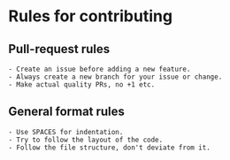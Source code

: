 # Rules for contributing

## Pull-request rules
	- Create an issue before adding a new feature.
	- Always create a new branch for your issue or change.
	- Make actual quality PRs, no +1 etc.

## General format rules
	- Use SPACES for indentation.
	- Try to follow the layout of the code.
	- Follow the file structure, don't deviate from it.
